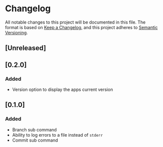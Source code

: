 # Changelog

All notable changes to this project will be documented in this file.
The format is based on [Keep a Changelog](https://keepachangelog.com/en/1.0.0/),
and this project adheres to [Semantic Versioning](https://semver.org/spec/v2.0.0.html).

## [Unreleased]

## [0.2.0]

### Added

- Version option to display the apps current version

## [0.1.0]

### Added

- Branch sub command
- Ability to log errors to a file instead of `stderr`
- Commit sub command
